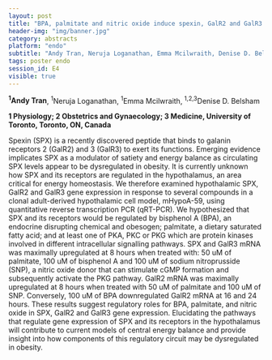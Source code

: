 ```yaml
---
layout: post
title: "BPA, palmitate and nitric oxide induce spexin, GalR2 and GalR3 mRNA expression in hypothalamic neurons"
header-img: "img/banner.jpg"
category: abstracts
platform: "endo"
subtitle: "Andy Tran, Neruja Loganathan, Emma Mcilwraith, Denise D. Belsham"
tags: poster endo
session_id: E4
visible: true
---
```

**<sup>1</sup>Andy Tran**, <sup>1</sup>Neruja Loganathan, <sup>1</sup>Emma Mcilwraith, <sup>1,2,3</sup>Denise D. Belsham

__1 Physiology; 2 Obstetrics and Gynaecology; 3 Medicine, University of Toronto, Toronto, ON, Canada__

Spexin (SPX) is a recently discovered peptide that binds to galanin receptors 2 (GalR2) and 3 (GalR3) to exert its functions. Emerging evidence implicates SPX as a modulator of satiety and energy balance as circulating SPX levels appear to be dysregulated in obesity. It is currently unknown how SPX and its receptors are regulated in the hypothalamus, an area critical for energy homeostasis. We therefore examined hypothalamic SPX, GalR2 and GalR3 gene expression in response to several compounds in a clonal adult-derived hypothalamic cell model, mHypoA-59, using quantitative reverse transcription PCR (qRT-PCR). We hypothesized that SPX and its receptors would be regulated by bisphenol A (BPA), an endocrine disrupting chemical and obesogen; palmitate, a dietary saturated fatty acid; and at least one of PKA, PKC or PKG which are protein kinases involved in different intracellular signalling pathways. SPX and GalR3 mRNA was maximally upregulated at 8 hours when treated with: 50 uM of palmitate, 100 uM of bisphenol A and 100 uM of sodium nitroprusside (SNP), a nitric oxide donor that can stimulate cGMP formation and subsequently activate the PKG pathway. GalR2 mRNA was maximally upregulated at 8 hours when treated with 50 uM of palmitate and 100 uM of SNP. Conversely, 100 uM of BPA downregulated GalR2 mRNA at 16 and 24 hours. These results suggest regulatory roles for BPA, palmitate, and nitric oxide in SPX, GalR2 and GalR3 gene expression. Elucidating the pathways that regulate gene expression of SPX and its receptors in the hypothalamus will contribute to current models of central energy balance and provide insight into how components of this regulatory circuit may be dysregulated in obesity. 
